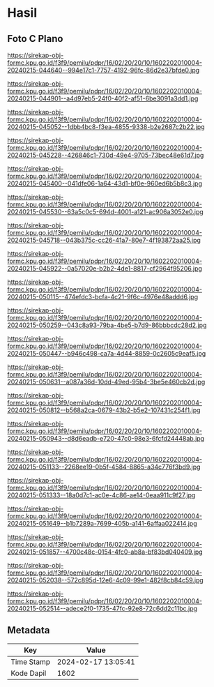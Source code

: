 # Hasil

## Foto C Plano

https://sirekap-obj-formc.kpu.go.id/f3f9/pemilu/pdpr/16/02/20/20/10/1602202010004-20240215-044640--994e17c1-7757-4192-96fc-86d2e37bfde0.jpg

https://sirekap-obj-formc.kpu.go.id/f3f9/pemilu/pdpr/16/02/20/20/10/1602202010004-20240215-044901--a4d97eb5-24f0-40f2-af51-6be3091a3dd1.jpg

https://sirekap-obj-formc.kpu.go.id/f3f9/pemilu/pdpr/16/02/20/20/10/1602202010004-20240215-045052--1dbb4bc8-f3ea-4855-9338-b2e2687c2b22.jpg

https://sirekap-obj-formc.kpu.go.id/f3f9/pemilu/pdpr/16/02/20/20/10/1602202010004-20240215-045228--426846c1-730d-49e4-9705-73bec48e61d7.jpg

https://sirekap-obj-formc.kpu.go.id/f3f9/pemilu/pdpr/16/02/20/20/10/1602202010004-20240215-045400--041dfe06-1a64-43d1-bf0e-960ed6b5b8c3.jpg

https://sirekap-obj-formc.kpu.go.id/f3f9/pemilu/pdpr/16/02/20/20/10/1602202010004-20240215-045530--63a5c0c5-694d-4001-a121-ac906a3052e0.jpg

https://sirekap-obj-formc.kpu.go.id/f3f9/pemilu/pdpr/16/02/20/20/10/1602202010004-20240215-045718--043b375c-cc26-41a7-80e7-4f193872aa25.jpg

https://sirekap-obj-formc.kpu.go.id/f3f9/pemilu/pdpr/16/02/20/20/10/1602202010004-20240215-045922--0a57020e-b2b2-4de1-8817-cf2964f95206.jpg

https://sirekap-obj-formc.kpu.go.id/f3f9/pemilu/pdpr/16/02/20/20/10/1602202010004-20240215-050115--474efdc3-bcfa-4c21-9f6c-4976e48addd6.jpg

https://sirekap-obj-formc.kpu.go.id/f3f9/pemilu/pdpr/16/02/20/20/10/1602202010004-20240215-050259--043c8a93-79ba-4be5-b7d9-86bbbcdc28d2.jpg

https://sirekap-obj-formc.kpu.go.id/f3f9/pemilu/pdpr/16/02/20/20/10/1602202010004-20240215-050447--b946c498-ca7a-4d44-8859-0c2605c9eaf5.jpg

https://sirekap-obj-formc.kpu.go.id/f3f9/pemilu/pdpr/16/02/20/20/10/1602202010004-20240215-050631--a087a36d-10dd-49ed-95b4-3be5e460cb2d.jpg

https://sirekap-obj-formc.kpu.go.id/f3f9/pemilu/pdpr/16/02/20/20/10/1602202010004-20240215-050812--b568a2ca-0679-43b2-b5e2-107431c254f1.jpg

https://sirekap-obj-formc.kpu.go.id/f3f9/pemilu/pdpr/16/02/20/20/10/1602202010004-20240215-050943--d8d6eadb-e720-47c0-98e3-6fcfd24448ab.jpg

https://sirekap-obj-formc.kpu.go.id/f3f9/pemilu/pdpr/16/02/20/20/10/1602202010004-20240215-051133--2268ee19-0b5f-4584-8865-a34c776f3bd9.jpg

https://sirekap-obj-formc.kpu.go.id/f3f9/pemilu/pdpr/16/02/20/20/10/1602202010004-20240215-051333--18a0d7c1-ac0e-4c86-ae14-0eaa911c9f27.jpg

https://sirekap-obj-formc.kpu.go.id/f3f9/pemilu/pdpr/16/02/20/20/10/1602202010004-20240215-051649--b1b7289a-7699-405b-a141-6affaa022414.jpg

https://sirekap-obj-formc.kpu.go.id/f3f9/pemilu/pdpr/16/02/20/20/10/1602202010004-20240215-051857--4700c48c-0154-4fc0-ab8a-bf83bd040409.jpg

https://sirekap-obj-formc.kpu.go.id/f3f9/pemilu/pdpr/16/02/20/20/10/1602202010004-20240215-052038--572c895d-12e6-4c09-99e1-482f8cb84c59.jpg

https://sirekap-obj-formc.kpu.go.id/f3f9/pemilu/pdpr/16/02/20/20/10/1602202010004-20240215-052514--adece2f0-1735-47fc-92e8-72c6dd2c11bc.jpg


## Metadata

| Key        | Value               |
| ---------- | ------------------- |
| Time Stamp | 2024-02-17 13:05:41 |
| Kode Dapil | 1602                |



